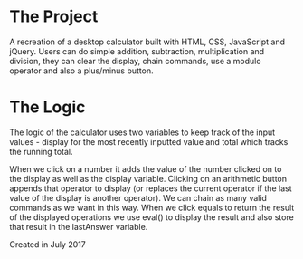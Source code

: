 # The Project

A recreation of a desktop calculator built with HTML, CSS, JavaScript and jQuery. Users can do simple addition, subtraction, multiplication and division, they can clear the display, chain commands, use a modulo operator and also a plus/minus button.

# The Logic

The logic of the calculator uses two variables to keep track of the input values - display for the most recently inputted value and total which tracks the running total.

When we click on a number it adds the value of the number clicked on to the display as well as the display variable. Clicking on an arithmetic button appends that operator to display (or replaces the current operator if the last value of the display is another operator). We can chain as many valid commands as we want in this way. When we click equals to return the result of the displayed operations we use eval() to display the result and also store that result in the lastAnswer variable.

Created in July 2017